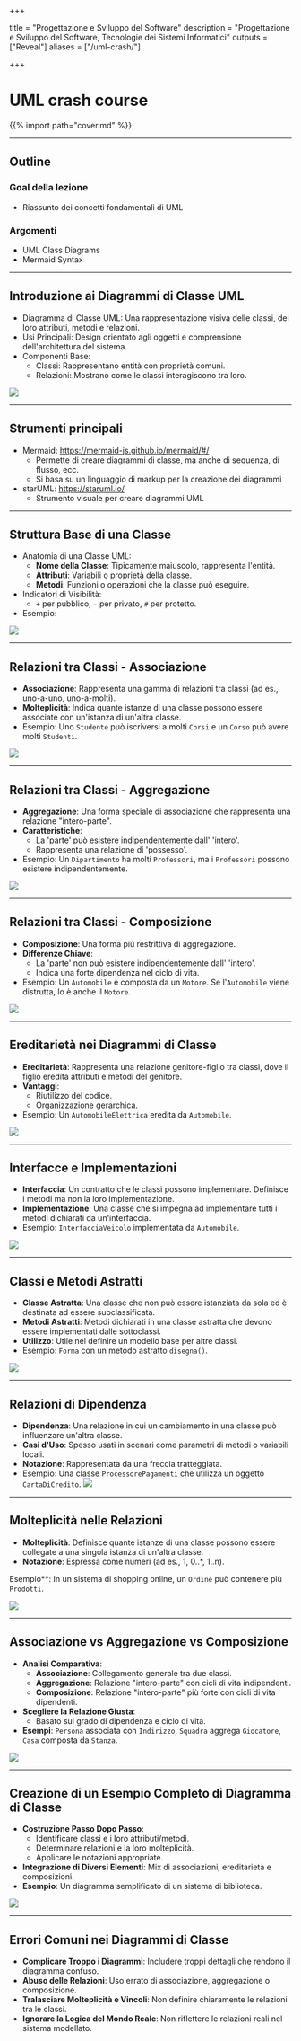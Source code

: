 
+++

title = "Progettazione e Sviluppo del Software"
description = "Progettazione e Sviluppo del Software, Tecnologie dei Sistemi Informatici"
outputs = ["Reveal"]
aliases = ["/uml-crash/"]

+++

# UML crash course 

<!-- {{% import path="front-page.md" %}} -->

{{% import path="cover.md" %}}

---

## Outline


  
### Goal della lezione

* Riassunto dei concetti fondamentali di UML

  
### Argomenti

* UML Class Diagrams
* Mermaid Syntax
  
---

## Introduzione ai Diagrammi di Classe UML

- Diagramma di Classe UML: Una rappresentazione visiva delle classi, dei loro attributi, metodi e relazioni.
- Usi Principali: Design orientato agli oggetti e comprensione dell'architettura del sistema.
- Componenti Base:
  - Classi: Rappresentano entità con proprietà comuni.
  - Relazioni: Mostrano come le classi interagiscono tra loro.

[![](https://mermaid.ink/img/pako:eNpFjjsOwjAQRK-y2hIlEr_KogucgNbNyt6AJX8ifwoIuQt34WI4kgXdzOiNZmZUQTMKVJZSOhu6RXLSAwyr3-7g9Or7ZvYg4BJZm0zRcP68_9wBNj_sWLEhuCkk8zTBM3boODoyus7Ma0divrNjiaJKzSMVmyVKv1SUSg7Xh1coRrKJOyyTpsztWUuXL6ibPVA?type=png)](https://mermaid.live/edit#pako:eNpFjjsOwjAQRK-y2hIlEr_KogucgNbNyt6AJX8ifwoIuQt34WI4kgXdzOiNZmZUQTMKVJZSOhu6RXLSAwyr3-7g9Or7ZvYg4BJZm0zRcP68_9wBNj_sWLEhuCkk8zTBM3boODoyus7Ma0divrNjiaJKzSMVmyVKv1SUSg7Xh1coRrKJOyyTpsztWUuXL6ibPVA)

---
## Strumenti principali
- Mermaid: https://mermaid-js.github.io/mermaid/#/
  - Permette di creare diagrammi di classe, ma anche di sequenza, di flusso, ecc.
  - Si basa su un linguaggio di markup per la creazione dei diagrammi
- starUML: https://staruml.io/
  - Strumento visuale per creare diagrammi UML
---

## Struttura Base di una Classe

- Anatomia di una Classe UML:
  - **Nome della Classe**: Tipicamente maiuscolo, rappresenta l'entità.
  - **Attributi**: Variabili o proprietà della classe.
  - **Metodi**: Funzioni o operazioni che la classe può eseguire.
- Indicatori di Visibilità:
  - `+` per pubblico, `-` per privato, `#` per protetto.
- Esempio:

[![](https://mermaid.ink/img/pako:eNpdzzsKwzAMBuCrCHVpaXoBz107BTp5EbaSGmw52EqghNy9SZqhdNP_IfSY0WXPaNBFqvUeqC-UrADsGZ4cXI4Z5o0Abq2WID0kKo7-aB0TY_7iKYgCiRzxStMU6JE1Fz5fDqsD9xJ-ccEGE5dEwa8H7Sst6osTWzRr6bmjMapFK1srjZrbtzg0WkZucBw8KR8voOkoVl4-fGRKiQ?type=png)](https://mermaid.live/edit#pako:eNpdzzsKwzAMBuCrCHVpaXoBz107BTp5EbaSGmw52EqghNy9SZqhdNP_IfSY0WXPaNBFqvUeqC-UrADsGZ4cXI4Z5o0Abq2WID0kKo7-aB0TY_7iKYgCiRzxStMU6JE1Fz5fDqsD9xJ-ccEGE5dEwa8H7Sst6osTWzRr6bmjMapFK1srjZrbtzg0WkZucBw8KR8voOkoVl4-fGRKiQ)

---

## Relazioni tra Classi - Associazione

- **Associazione**: Rappresenta una gamma di relazioni tra classi (ad es., uno-a-uno, uno-a-molti).
- **Molteplicità**: Indica quante istanze di una classe possono essere associate con un'istanza di un'altra classe.
- Esempio: Uno `Studente` può iscriversi a molti `Corsi` e un `Corso` può avere molti `Studenti`.

[![](https://mermaid.ink/img/pako:eNotjTsOwjAQBa-yeiVKLuAWbpB2m5W9AUv-IHtdQJS7Y6R0U7x5c8DXoHDwSXp_RHk2yVyINhtBiykxbgxa1wvutfVKjmL3LX5jLRELsrYsMcyb4-8y7KVZGW5i0F1GMgaXc05lWN0-xcNZG7pgvIOYXmG4XVLX8wdcaTHw?type=png)](https://mermaid.live/edit#pako:eNotjTsOwjAQBa-yeiVKLuAWbpB2m5W9AUv-IHtdQJS7Y6R0U7x5c8DXoHDwSXp_RHk2yVyINhtBiykxbgxa1wvutfVKjmL3LX5jLRELsrYsMcyb4-8y7KVZGW5i0F1GMgaXc05lWN0-xcNZG7pgvIOYXmG4XVLX8wdcaTHw)

---
## Relazioni tra Classi - Aggregazione

- **Aggregazione**: Una forma speciale di associazione che rappresenta una relazione "intero-parte".
- **Caratteristiche**:
  - La 'parte' può esistere indipendentemente dall' 'intero'.
  - Rappresenta una relazione di 'possesso'.
- Esempio: Un `Dipartimento` ha molti `Professori`, ma i `Professori` possono esistere indipendentemente.


[![](https://mermaid.ink/img/pako:eNotjTEKAyEQRa8iU-9ewHoPEEhrM-g3EdRZxrEIy949BtK94j3eRVESyFOsPMZR-KXcQnfuKCerlYZu4mTf3UMlYwxR0EYN2rik1V0_OZC90RDIL0zIPKsFCv1eKk-T56dH8qYTG80zseF_Ip-5DtxfWggu3A?type=png)](https://mermaid.live/edit#pako:eNotjTEKAyEQRa8iU-9ewHoPEEhrM-g3EdRZxrEIy949BtK94j3eRVESyFOsPMZR-KXcQnfuKCerlYZu4mTf3UMlYwxR0EYN2rik1V0_OZC90RDIL0zIPKsFCv1eKk-T56dH8qYTG80zseF_Ip-5DtxfWggu3A)

---
## Relazioni tra Classi - Composizione

- **Composizione**: Una forma più restrittiva di aggregazione.
- **Differenze Chiave**:
  - La 'parte' non può esistere indipendentemente dall' 'intero'.
  - Indica una forte dipendenza nel ciclo di vita.
- Esempio: Un `Automobile` è composta da un `Motore`. Se l'`Automobile` viene distrutta, lo è anche il `Motore`.

[![](https://mermaid.ink/img/pako:eNotjTEOwjAQBL9ibYmSD7hDoqWiveawL2DJ9iH7XKAof4-R6KaY2d0RNAo8Qubeb4lfjQtV567DtOgzZXGXdXV3NW3isKBIK5ziTPafR7C3FCH4iVE2HtkIVI-p8tx4fGuAtzZkwfhENvmfwG-cuxwnGnwsJg?type=png)](https://mermaid.live/edit#pako:eNotjTEOwjAQBL9ibYmSD7hDoqWiveawL2DJ9iH7XKAof4-R6KaY2d0RNAo8Qubeb4lfjQtV567DtOgzZXGXdXV3NW3isKBIK5ziTPafR7C3FCH4iVE2HtkIVI-p8tx4fGuAtzZkwfhENvmfwG-cuxwnGnwsJg)

---
## Ereditarietà nei Diagrammi di Classe

- **Ereditarietà**: Rappresenta una relazione genitore-figlio tra classi, dove il figlio eredita attributi e metodi del genitore.
- **Vantaggi**:
  - Riutilizzo del codice.
  - Organizzazione gerarchica.
- Esempio: Un `AutomobileElettrica` eredita da `Automobile`.

[![](https://mermaid.ink/img/pako:eNpNjTEOwyAQBL-CtrY_gNJESl6QluYCZwfpgAiOIrL99xAphbsdaWd3gy-BYeGFWrtFWisll425di2pPKOwuezzfOK7sGqNnjAhcU0Uw_C3n-SgL07sYEcMvFAXdXD5GFUaA49P9rBaO0_o70DK_0fYhaTx8QXrFjHM?type=png)](https://mermaid.live/edit#pako:eNpNjTEOwyAQBL-CtrY_gNJESl6QluYCZwfpgAiOIrL99xAphbsdaWd3gy-BYeGFWrtFWisll425di2pPKOwuezzfOK7sGqNnjAhcU0Uw_C3n-SgL07sYEcMvFAXdXD5GFUaA49P9rBaO0_o70DK_0fYhaTx8QXrFjHM)

---

## Interfacce e Implementazioni

- **Interfaccia**: Un contratto che le classi possono implementare. Definisce i metodi ma non la loro implementazione.
- **Implementazione**: Una classe che si impegna ad implementare tutti i metodi dichiarati da un'interfaccia.
- Esempio: `InterfacciaVeicolo` implementata da `Automobile`.

[![](https://mermaid.ink/img/pako:eNptTjsKwzAMvYrQHHIAYwKFLp0Lnbyottwa_Cn-DCHN3WuHjJ0kvY_e21AnwyhQeyrl6uiVKagIcNxwi5WzJa0dPdjp5BNsgwWQ0p0cL8uAdhXH-OOQ33mGS6sppKfzjBMGzoGc6bHHN4X1zYEVir4attR8Vaji3qXUffc1ahQ1N56wfQxVPouisOQL7z-eT0SP?type=png)](https://mermaid.live/edit#pako:eNptTjsKwzAMvYrQHHIAYwKFLp0Lnbyottwa_Cn-DCHN3WuHjJ0kvY_e21AnwyhQeyrl6uiVKagIcNxwi5WzJa0dPdjp5BNsgwWQ0p0cL8uAdhXH-OOQ33mGS6sppKfzjBMGzoGc6bHHN4X1zYEVir4attR8Vaji3qXUffc1ahQ1N56wfQxVPouisOQL7z-eT0SP)

---

## Classi e Metodi Astratti

- **Classe Astratta**: Una classe che non può essere istanziata da sola ed è destinata ad essere subclassificata.
- **Metodi Astratti**: Metodi dichiarati in una classe astratta che devono essere implementati dalle sottoclassi.
- **Utilizzo**: Utile nel definire un modello base per altre classi.
- Esempio: `Forma` con un metodo astratto `disegna()`.

[![](https://mermaid.ink/img/pako:eNotjkkKwzAMRa8itOqQXMBk19ILdOuNsJXE4KF4WJTUd6-dZPPRfzwJbaiCZhSoLKX0NLREctID7B1eITqCrQOAuzaJF0-X662D2uMQpt84woOjWk3AAR03aHS7um9KzCs7lijaqHmmYrNE6WtTqeTw_nqFYiabeMDy0ZT5fOSk9Q-wCzcs?type=png)](https://mermaid.live/edit#pako:eNotjkkKwzAMRa8itOqQXMBk19ILdOuNsJXE4KF4WJTUd6-dZPPRfzwJbaiCZhSoLKX0NLREctID7B1eITqCrQOAuzaJF0-X662D2uMQpt84woOjWk3AAR03aHS7um9KzCs7lijaqHmmYrNE6WtTqeTw_nqFYiabeMDy0ZT5fOSk9Q-wCzcs)

---

## Relazioni di Dipendenza

- **Dipendenza**: Una relazione in cui un cambiamento in una classe può influenzare un'altra classe.
- **Casi d'Uso**: Spesso usati in scenari come parametri di metodi o variabili locali.
- **Notazione**: Rappresentata da una freccia tratteggiata.
- Esempio: Una classe `ProcessorePagamenti` che utilizza un oggetto `CartaDiCredito`.
[![](https://mermaid.ink/img/pako:eNotjjsKwzAQBa8itjY-gIo09gEMadU8pLWzoE-QVkVsfHc74O4xDMM7yJfAZMlHtDYLtorksjFLLZ5bK5UXbEicVcw4vsyEqphlqhxEi7Gmq0TZd9BAiWuChLt2_BOO9MOJHdl7Bl7Rozpy-bxVdC3vX_ZkV8TGA_VvgPJz4KHnBQh4NvM?type=png)](https://mermaid.live/edit#pako:eNotjjsKwzAQBa8itjY-gIo09gEMadU8pLWzoE-QVkVsfHc74O4xDMM7yJfAZMlHtDYLtorksjFLLZ5bK5UXbEicVcw4vsyEqphlqhxEi7Gmq0TZd9BAiWuChLt2_BOO9MOJHdl7Bl7Rozpy-bxVdC3vX_ZkV8TGA_VvgPJz4KHnBQh4NvM)

---

## Molteplicità nelle Relazioni

- **Molteplicità**: Definisce quante istanze di una classe possono essere collegate a una singola istanza di un'altra classe.
- **Notazione**: Espressa come numeri (ad es., 1, 0..*, 1..n).

Esempio**: In un sistema di shopping online, un `Ordine` può contenere più `Prodotti`.

[![](https://mermaid.ink/img/pako:eNotzT0LwjAQBuC_Et5R2qJrZncF11uO5KqBJCfpZZDS_24Et2d4P3YEjQKPkHnbromfjQtV524tpiqOcCG4eR44L8tp-N40qpk674JWS1IFE4q0wimOof3XJthLihD8YJSVezYC1WNEuZs-PjXAW-syob8jm_yv4VfOmxxfeT4x_w?type=png)](https://mermaid.live/edit#pako:eNotzT0LwjAQBuC_Et5R2qJrZncF11uO5KqBJCfpZZDS_24Et2d4P3YEjQKPkHnbromfjQtV524tpiqOcCG4eR44L8tp-N40qpk674JWS1IFE4q0wimOof3XJthLihD8YJSVezYC1WNEuZs-PjXAW-syob8jm_yv4VfOmxxfeT4x_w)

---

## Associazione vs Aggregazione vs Composizione

- **Analisi Comparativa**:
  - **Associazione**: Collegamento generale tra due classi.
  - **Aggregazione**: Relazione "intero-parte" con cicli di vita indipendenti.
  - **Composizione**: Relazione "intero-parte" più forte con cicli di vita dipendenti.
- **Scegliere la Relazione Giusta**:
  - Basato sul grado di dipendenza e ciclo di vita.
- **Esempi**: `Persona` associata con `Indirizzo`, `Squadra` aggrega `Giocatore`, `Casa` composta da `Stanza`.

[![](https://mermaid.ink/img/pako:eNpFzr0KwjAUhuFbCWeU9gaySQVxE7pm-UhOa6DJ0fwMtvTeTUVwe4dneDey4pg02QU5XzzmhGCiUndOWSJU36tbdD75dRWl1TlnsR6rl8gHG18VLkFJc1cvFkUSH26eE89_NyBDnRoaC-KKJgYJT8n-K6ijwCnAu3ayHd5QeXBgQ7ql4wl1KYZM3BtFLTK-oyVdUuWO6tOh8O-d9IQl8_4BhHpKTw?type=png)](https://mermaid.live/edit#pako:eNpFzr0KwjAUhuFbCWeU9gaySQVxE7pm-UhOa6DJ0fwMtvTeTUVwe4dneDey4pg02QU5XzzmhGCiUndOWSJU36tbdD75dRWl1TlnsR6rl8gHG18VLkFJc1cvFkUSH26eE89_NyBDnRoaC-KKJgYJT8n-K6ijwCnAu3ayHd5QeXBgQ7ql4wl1KYZM3BtFLTK-oyVdUuWO6tOh8O-d9IQl8_4BhHpKTw)

---

## Creazione di un Esempio Completo di Diagramma di Classe

- **Costruzione Passo Dopo Passo**:
  - Identificare classi e i loro attributi/metodi.
  - Determinare relazioni e la loro molteplicità.
  - Applicare le notazioni appropriate.
- **Integrazione di Diversi Elementi**: Mix di associazioni, ereditarietà e composizioni.
- **Esempio**: Un diagramma semplificato di un sistema di biblioteca.

[![](https://mermaid.ink/img/pako:eNpdj8sKwjAQRX8lzFLaHwiuxKWC4DabaTKtA3mUdLKQ2n83AQUrs7lzOXceK9jkCDRYj8tyZpwyBhOVOvHgOQlZVMdX3__0tzJUafGPOlTowkNOzb9SqEp9LaXVnCk6UhybWoSlcq12M9JuUeYW5DAzTQgdBMoB2dVj15YzIA8KZEBX6WjE4sWAiVtFsUi6P6MFLblQB2V2KPR5D_SIfqHtDYTOVmk?type=png)](https://mermaid.live/edit#pako:eNpdj8sKwjAQRX8lzFLaHwiuxKWC4DabaTKtA3mUdLKQ2n83AQUrs7lzOXceK9jkCDRYj8tyZpwyBhOVOvHgOQlZVMdX3__0tzJUafGPOlTowkNOzb9SqEp9LaXVnCk6UhybWoSlcq12M9JuUeYW5DAzTQgdBMoB2dVj15YzIA8KZEBX6WjE4sWAiVtFsUi6P6MFLblQB2V2KPR5D_SIfqHtDYTOVmk)

---

## Errori Comuni nei Diagrammi di Classe

- **Complicare Troppo i Diagrammi**: Includere troppi dettagli che rendono il diagramma confuso.
- **Abuso delle Relazioni**: Uso errato di associazione, aggregazione o composizione.
- **Tralasciare Molteplicità e Vincoli**: Non definire chiaramente le relazioni tra le classi.
- **Ignorare la Logica del Mondo Reale**: Non riflettere le relazioni reali nel sistema modellato.
